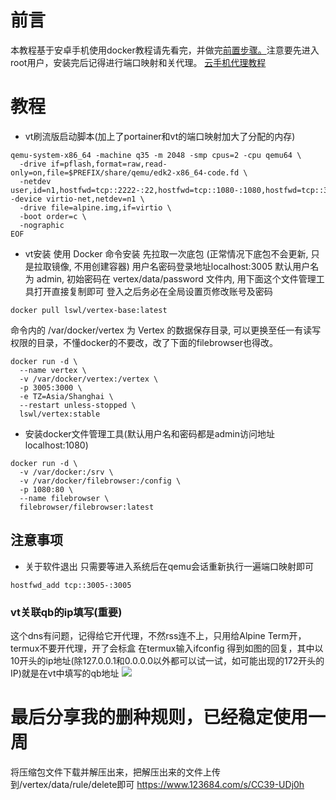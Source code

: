 # 前言
本教程基于安卓手机使用docker教程请先看完，并做完[前置步骤。](https://blog.050802.xyz/post/an-zhuo-shou-ji-shi-yong-docker-jiao-cheng.html)注意要先进入root用户，安装完后记得进行端口映射和关代理。
[云手机代理教程](https://vip.123pan.cn/1681970/ymjew503t0l000d7w32x77t3xl96wk0uDIQ1DIr0Dcx2DIry.jpg)
# 教程
* vt刷流版启动脚本(加上了portainer和vt的端口映射加大了分配的内存)
```
qemu-system-x86_64 -machine q35 -m 2048 -smp cpus=2 -cpu qemu64 \
  -drive if=pflash,format=raw,read-only=on,file=$PREFIX/share/qemu/edk2-x86_64-code.fd \
  -netdev user,id=n1,hostfwd=tcp::2222-:22,hostfwd=tcp::1080-:1080,hostfwd=tcp::3005-:3005,hostfwd=tcp::9000-:9000 -device virtio-net,netdev=n1 \
  -drive file=alpine.img,if=virtio \
  -boot order=c \
  -nographic
EOF
```
* vt安装
使用 Docker 命令安装
先拉取一次底包 (正常情况下底包不会更新, 只是拉取镜像, 不用创建容器)
用户名密码登录地址localhost:3005
默认用户名为 admin, 初始密码在 vertex/data/password 文件内, 用下面这个文件管理工具打开直接复制即可 登入之后务必在全局设置页修改账号及密码
```
docker pull lswl/vertex-base:latest
```
命令内的 /var/docker/vertex 为 Vertex 的数据保存目录, 可以更换至任一有读写权限的目录，不懂docker的不要改，改了下面的filebrowser也得改。
```
docker run -d \
  --name vertex \
  -v /var/docker/vertex:/vertex \
  -p 3005:3000 \
  -e TZ=Asia/Shanghai \
  --restart unless-stopped \
  lswl/vertex:stable
```
* 安装docker文件管理工具(默认用户名和密码都是admin访问地址localhost:1080)
```
docker run -d \
  -v /var/docker:/srv \
  -v /var/docker/filebrowser:/config \
  -p 1080:80 \
  --name filebrowser \
  filebrowser/filebrowser:latest
```
## **注意事项**
* 关于软件退出
只需要等进入系统后在qemu会话重新执行一遍端口映射即可
```
hostfwd_add tcp::3005-:3005
```
### **vt关联qb的ip填写(重要)**
这个dns有问题，记得给它开代理，不然rss连不上，只用给Alpine Term开，termux不要开代理，开了会标盒
在termux输入ifconfig
得到如图的回复，其中以10开头的ip地址(除127.0.0.1和0.0.0.0以外都可以试一试，如可能出现的172开头的IP)就是在vt中填写的qb地址
![](https://vip.123pan.cn/1681970/ymjew503t0m000d7w32xoua6xqow1rbwDIQ1DIr0Dcx2DIry.png)
# 最后分享我的删种规则，已经稳定使用一周
将压缩包文件下载并解压出来，把解压出来的文件上传到/vertex/data/rule/delete即可
https://www.123684.com/s/CC39-UDj0h